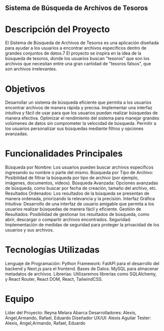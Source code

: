 ## Sistema de Búsqueda de Archivos de Tesoros
# Descripción del Proyecto
El Sistema de Búsqueda de Archivos de Tesoros es una aplicación diseñada para ayudar a los usuarios a encontrar archivos específicos dentro de grandes conjuntos de datos.7
El proyecto se inspira en la idea de la búsqueda de tesoros, donde los usuarios buscan "tesoros" que son los archivos que necesitan entre una gran cantidad de "tesoros falsos", que son archivos irrelevantes.

# Objetivos
Desarrollar un sistema de búsqueda eficiente que permita a los usuarios encontrar archivos de manera rápida y precisa.
Implementar una interfaz intuitiva y fácil de usar para que los usuarios puedan realizar búsquedas de manera efectiva.
Optimizar el rendimiento del sistema para manejar grandes volúmenes de datos sin comprometer la velocidad de búsqueda.
Permitir a los usuarios personalizar sus búsquedas mediante filtros y opciones avanzadas.

# Funcionalidades Principales
Búsqueda por Nombre: Los usuarios pueden buscar archivos específicos ingresando su nombre o parte del mismo.
Búsqueda por Tipo de Archivo: Posibilidad de filtrar la búsqueda por tipo de archivo (por ejemplo, imágenes, documentos, vídeos).
Búsqueda Avanzada: Opciones avanzadas de búsqueda, como buscar por fecha de creación, tamaño del archivo, etc.
Resultados Ordenados: Los resultados de la búsqueda se presentan de manera ordenada, priorizando la relevancia y la precisión.
Interfaz Gráfica Intuitiva: Desarrollo de una interfaz de usuario amigable que permita a los usuarios realizar búsquedas de manera fácil y eficiente.
Gestión de Resultados: Posibilidad de gestionar los resultados de búsqueda, como abrir, descargar o compartir archivos encontrados.
Seguridad: Implementación de medidas de seguridad para proteger la privacidad de los usuarios y sus archivos.

# Tecnologías Utilizadas
Lenguaje de Programación: Python
Framework: FatAPI para el desarrollo del backend y Next.js para el frontend.
Bases de Datos: MySQL para almacenar metadatos de archivos.
Librerías: Utilizaremos librerías como SQLAlchemy, y React Router, React DOM, React, TailwindCSS.


# Equipo
Líder del Proyecto: Reyna Melara Abarca
Desarrolladores: Alexis, Angel,Armando, Rafael, Eduardo
Diseñador UX/UI: Alexis Aguilar
Tester: Alexis, Angel,Armando, Rafael, Eduardo
